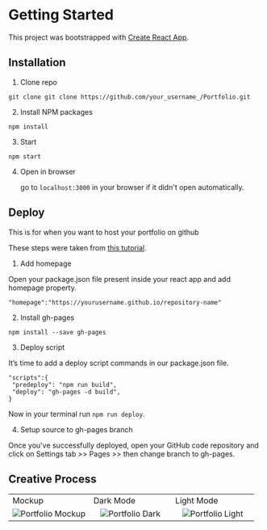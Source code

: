 # Getting Started

This project was bootstrapped with [Create React App](https://github.com/facebook/create-react-app).

## Installation

1. Clone repo

```
git clone git clone https://github.com/your_username_/Portfolio.git
```

2. Install NPM packages

```
npm install
```

3. Start

```
npm start
```

4. Open in browser

   go to `localhost:3000` in your browser if it didn't open automatically.

## Deploy

This is for when you want to host your portfolio on github

These steps were taken from [this tutorial](https://reactgo.com/deploy-react-app-github-pages/).

1. Add homepage

Open your package.json file present inside your react app and add homepage property.

```
"homepage":"https://yourusername.github.io/repository-name"
```

2. Install gh-pages

```
npm install --save gh-pages
```

3. Deploy script

It’s time to add a deploy script commands in our package.json file.

```
"scripts":{
 "predeploy": "npm run build",
 "deploy": "gh-pages -d build",
}
```

Now in your terminal run `npm run deploy`.

4. Setup source to gh-pages branch

Once you've successfully deployed, open your GitHub code repository and click on Settings tab >> Pages >> then change branch to gh-pages.

## Creative Process




<table>
  <tr>
    <td>Mockup</td>
     <td>Dark Mode</td>
     <td>Light Mode</td>
  </tr>
  <tr>
    <td align="center" width="33%"><img src="https://user-images.githubusercontent.com/97623529/175828782-12ce03e3-b2c2-4682-9670-97f19d66c63c.png" alt="Portfolio  Mockup" /></td>
    <td align="center"><img src="https://user-images.githubusercontent.com/97623529/175828833-6fbd197b-9ce1-4550-9925-a02883075e6d.png" alt="Portfolio  Dark" /></td>
     <td align="center"><img src="https://user-images.githubusercontent.com/97623529/175828845-f7c5386f-17f2-4342-a788-1a06f62da137.png" alt="Portfolio  Light" /></td>
  </tr>
 </table>

